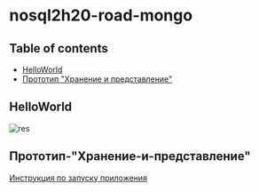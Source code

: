 # nosql2h20-road-mongo

## Table of contents
- [HelloWorld](#HelloWorld)
- [Прототип "Хранение и представление"](#Прототип-"Хранение-и-представление")
## HelloWorld

![res](HelloWorld/no_sql_screencast.gif)

## Прототип-"Хранение-и-представление"
  [Инструкция по запуску приложения](https://github.com/moevm/nosql2h20-road-mongo/wiki/Docker)
